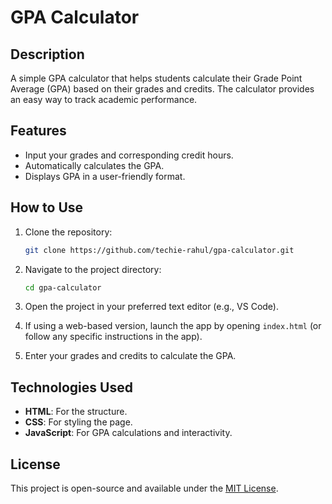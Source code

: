 # GPA Calculator

## Description
A simple GPA calculator that helps students calculate their Grade Point Average (GPA) based on their grades and credits. The calculator provides an easy way to track academic performance.

## Features
- Input your grades and corresponding credit hours.
- Automatically calculates the GPA.
- Displays GPA in a user-friendly format.

## How to Use
1. Clone the repository:
    ```bash
    git clone https://github.com/techie-rahul/gpa-calculator.git
    ```

2. Navigate to the project directory:
    ```bash
    cd gpa-calculator
    ```

3. Open the project in your preferred text editor (e.g., VS Code).

4. If using a web-based version, launch the app by opening `index.html` (or follow any specific instructions in the app).

5. Enter your grades and credits to calculate the GPA.

## Technologies Used
- **HTML**: For the structure.
- **CSS**: For styling the page.
- **JavaScript**: For GPA calculations and interactivity.

## License
This project is open-source and available under the [MIT License](LICENSE).